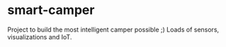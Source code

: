 # smart-camper
Project to build the most intelligent camper possible ;) Loads of sensors, visualizations and IoT.
